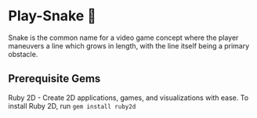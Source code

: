 # Play-Snake 🐍
Snake is the common name for a video game concept where the player maneuvers a line which grows in length, with the line itself being a primary obstacle.
## Prerequisite Gems
 Ruby 2D - Create 2D applications, games, and visualizations with ease. 
 To install Ruby 2D, run
 `gem install ruby2d`

